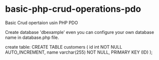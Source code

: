 # basic-php-crud-operations-pdo
Basic Crud opertaion usin PHP PDO


Create database 'dbexample' even you can configure your own database name in database.php file.

create table:
CREATE TABLE customers (
id int NOT NULL AUTO_INCREMENT,
name varchar(255) NOT NULL,
PRIMARY KEY (ID)
);
